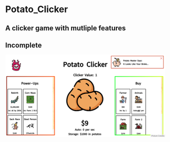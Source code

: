 # Potato_Clicker

## A clicker game with mutliple features

## Incomplete

![clicker cover image](thecoverimage.png)